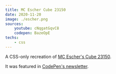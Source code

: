 ```yaml
---
title: MC Escher Cube 23150
date: 2020-11-20
image: ./escher.png
sources:
    youtube: cNqgatGqvC8
    codepen: BazeOpE
techs:
    - css
---
```

A CSS-only recreation of [MC Escher's Cube 23150](https://www.etoffe.com/en/wallpapers/20489-cube-wallpaper-mc-escher.html).

It was featured in [CodePen's newsletter](https://codepen.io/spark/209).